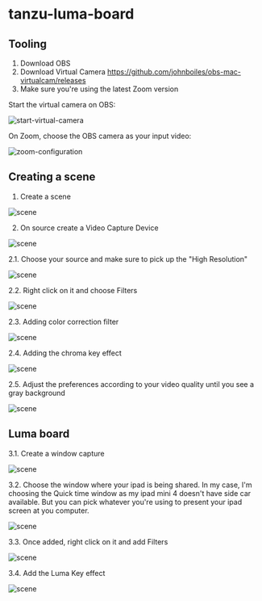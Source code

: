 # tanzu-luma-board


## Tooling


1. Download OBS
2. Download Virtual Camera <https://github.com/johnboiles/obs-mac-virtualcam/releases>
3. Make sure you're using the latest Zoom version

Start the virtual camera on OBS:

![start-virtual-camera](https://github.com/dambor/tanzu-luma-board/blob/master/pictures/start-virtual-cam.png?raw=true)

On Zoom, choose the OBS camera as your input video:
 


![zoom-configuration](https://github.com/dambor/tanzu-luma-board/blob/master/pictures/zoom-configuration.png?raw=true)

## Creating a scene

1. Create a scene

![scene](https://github.com/dambor/tanzu-luma-board/blob/master/pictures/scene-luma.png?raw=true)

2. On source create a Video Capture Device

![scene](https://github.com/dambor/tanzu-luma-board/blob/master/pictures/video-capture.png?raw=true)

2.1. Choose your source and make sure to pick up the "High Resolution"

![scene](https://github.com/dambor/tanzu-luma-board/blob/master/pictures/device.png?raw=true)

2.2. Right click on it and choose Filters

![scene](https://github.com/dambor/tanzu-luma-board/blob/master/pictures/filters.png?raw=true)

2.3. Adding color correction filter

![scene](https://github.com/dambor/tanzu-luma-board/blob/master/pictures/color-correction.png?raw=true)

2.4. Adding the chroma key effect

![scene](https://github.com/dambor/tanzu-luma-board/blob/master/pictures/chroma-key.png?raw=true)

2.5. Adjust the preferences according to your video quality until you see a gray background

![scene](https://github.com/dambor/tanzu-luma-board/blob/master/pictures/final-result.png?raw=true)

## Luma board

3.1. Create a window capture

![scene](https://github.com/dambor/tanzu-luma-board/blob/master/pictures/window-capture.png?raw=true)

3.2. Choose the window where your ipad is being shared. In my case, I'm choosing the Quick time window as my ipad mini 4 doesn't have side car available. But you can pick whatever you're using to present your ipad screen at you computer.

![scene](https://github.com/dambor/tanzu-luma-board/blob/master/pictures/quick-time.png?raw=true)


3.3. Once added, right click on it and add Filters

![scene](https://github.com/dambor/tanzu-luma-board/blob/master/pictures/filters-2.png?raw=true)

3.4. Add the Luma Key effect

![scene](https://github.com/dambor/tanzu-luma-board/blob/master/pictures/luma-key-effect.png?raw=true)